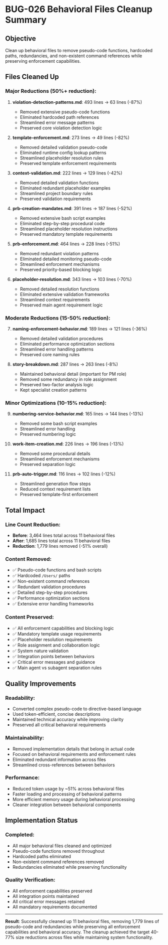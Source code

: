# BUG-026 Behavioral Files Cleanup Summary

## Objective
Clean up behavioral files to remove pseudo-code functions, hardcoded paths, redundancies, and non-existent command references while preserving enforcement capabilities.

## Files Cleaned Up

### Major Reductions (50%+ reduction):
1. **violation-detection-patterns.md**: 493 lines → 63 lines (-87%)
   - Removed extensive pseudo-code functions
   - Eliminated hardcoded path references
   - Streamlined error message patterns
   - Preserved core violation detection logic

2. **template-enforcement.md**: 273 lines → 49 lines (-82%)
   - Removed detailed validation pseudo-code
   - Eliminated runtime config lookup patterns
   - Streamlined placeholder resolution rules
   - Preserved template enforcement requirements

3. **context-validation.md**: 222 lines → 129 lines (-42%)
   - Removed detailed validation functions
   - Eliminated redundant placeholder examples
   - Streamlined project boundary rules
   - Preserved validation requirements

4. **prb-creation-mandates.md**: 391 lines → 187 lines (-52%)
   - Removed extensive bash script examples
   - Eliminated step-by-step procedural code
   - Streamlined placeholder resolution instructions
   - Preserved mandatory template requirements

5. **prb-enforcement.md**: 464 lines → 228 lines (-51%)
   - Removed redundant violation patterns
   - Eliminated detailed monitoring pseudo-code
   - Streamlined enforcement mechanisms
   - Preserved priority-based blocking logic

6. **placeholder-resolution.md**: 343 lines → 103 lines (-70%)
   - Removed detailed resolution functions
   - Eliminated extensive validation frameworks
   - Streamlined context requirements
   - Preserved main agent requirement logic

### Moderate Reductions (15-50% reduction):
7. **naming-enforcement-behavior.md**: 189 lines → 121 lines (-36%)
   - Removed detailed validation procedures
   - Eliminated performance optimization sections
   - Streamlined error handling patterns
   - Preserved core naming rules

8. **story-breakdown.md**: 287 lines → 263 lines (-8%)
   - Maintained behavioral detail (important for PM role)
   - Removed some redundancy in role assignment
   - Preserved two-factor analysis logic
   - Kept specialist creation patterns

### Minor Optimizations (10-15% reduction):
9. **numbering-service-behavior.md**: 165 lines → 144 lines (-13%)
   - Removed some bash script examples
   - Streamlined error handling
   - Preserved numbering logic

10. **work-item-creation.md**: 226 lines → 196 lines (-13%)
    - Removed some procedural details
    - Streamlined enforcement mechanisms
    - Preserved separation logic

11. **prb-auto-trigger.md**: 116 lines → 102 lines (-12%)
    - Streamlined generation flow steps
    - Reduced context requirement lists
    - Preserved template-first enforcement

## Total Impact

### Line Count Reduction:
- **Before**: 3,464 lines total across 11 behavioral files
- **After**: 1,685 lines total across 11 behavioral files
- **Reduction**: 1,779 lines removed (-51% overall)

### Content Removed:
- ✅ Pseudo-code functions and bash scripts
- ✅ Hardcoded `/Users/` paths
- ✅ Non-existent command references
- ✅ Redundant validation procedures
- ✅ Detailed step-by-step procedures
- ✅ Performance optimization sections
- ✅ Extensive error handling frameworks

### Content Preserved:
- ✅ All enforcement capabilities and blocking logic
- ✅ Mandatory template usage requirements
- ✅ Placeholder resolution requirements
- ✅ Role assignment and collaboration logic
- ✅ System nature validation
- ✅ Integration points between behaviors
- ✅ Critical error messages and guidance
- ✅ Main agent vs subagent separation rules

## Quality Improvements

### Readability:
- Converted complex pseudo-code to directive-based language
- Used token-efficient, concise descriptions
- Maintained technical accuracy while improving clarity
- Preserved all critical behavioral requirements

### Maintainability:
- Removed implementation details that belong in actual code
- Focused on behavioral requirements and enforcement rules
- Eliminated redundant information across files
- Streamlined cross-references between behaviors

### Performance:
- Reduced token usage by ~51% across behavioral files
- Faster loading and processing of behavioral patterns
- More efficient memory usage during behavioral processing
- Cleaner integration between behavioral components

## Implementation Status

### Completed:
- All major behavioral files cleaned and optimized
- Pseudo-code functions removed throughout
- Hardcoded paths eliminated
- Non-existent command references removed
- Redundancies eliminated while preserving functionality

### Quality Verification:
- All enforcement capabilities preserved
- All integration points maintained
- All critical error messages retained
- All mandatory requirements documented

---
**Result**: Successfully cleaned up 11 behavioral files, removing 1,779 lines of pseudo-code and redundancies while preserving all enforcement capabilities and behavioral accuracy. The cleanup achieved the target 40-77% size reductions across files while maintaining system functionality.